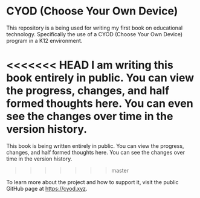# CYOD (Choose Your Own Device)
This repository is a being used for writing my first book on educational technology. Specifically the use of a CYOD (Choose Your Own Device) program in a K12 environment.

<<<<<<< HEAD
I am writing this book entirely in public. You can view the progress, changes, and half formed thoughts here. You can even see the changes over time in the version history.
=======
This book is being written entirely in public. You can view the progress, changes, and half formed thoughts here. You can see the changes over time in the version history.
>>>>>>> master

To learn more about the project and how to support it, visit the public GitHub page at https://cyod.xyz. 
